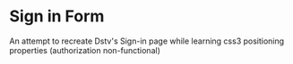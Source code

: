 # Sign in Form
 An attempt to recreate Dstv's Sign-in page  while learning css3 positioning properties (authorization non-functional)
